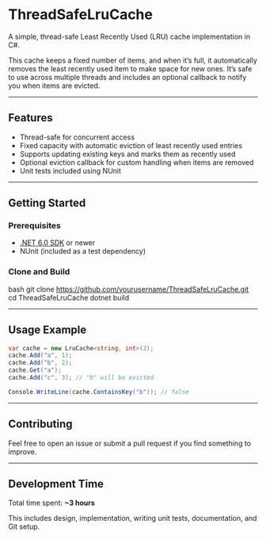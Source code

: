 # ThreadSafeLruCache

A simple, thread-safe Least Recently Used (LRU) cache implementation in C#.

This cache keeps a fixed number of items, and when it’s full, it automatically removes the least recently used item to make space for new ones. It’s safe to use across multiple threads and includes an optional callback to notify you when items are evicted.

---

## Features

- Thread-safe for concurrent access  
- Fixed capacity with automatic eviction of least recently used entries  
- Supports updating existing keys and marks them as recently used  
- Optional eviction callback for custom handling when items are removed  
- Unit tests included using NUnit

---

## Getting Started

### Prerequisites

- [.NET 6.0 SDK](https://dotnet.microsoft.com/download) or newer  
- NUnit (included as a test dependency)

### Clone and Build

bash
git clone https://github.com/yourusername/ThreadSafeLruCache.git
cd ThreadSafeLruCache
dotnet build

---

## Usage Example

```csharp
var cache = new LruCache<string, int>(2);
cache.Add("a", 1);
cache.Add("b", 2);
cache.Get("a");
cache.Add("c", 3); // "b" will be evicted

Console.WriteLine(cache.ContainsKey("b")); // false
```

---

## Contributing

Feel free to open an issue or submit a pull request if you find something to improve.

---

## Development Time

Total time spent: **~3 hours**

This includes design, implementation, writing unit tests, documentation, and Git setup.

